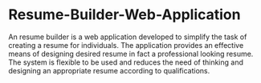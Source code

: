 # Resume-Builder-Web-Application

An resume builder is a web application developed to simplify the task of creating a resume for 
individuals. The application provides an effective means of designing desired resume in fact a 
professional looking resume. The system is flexible to be used and reduces the need of thinking and 
designing an appropriate resume according to qualifications.
